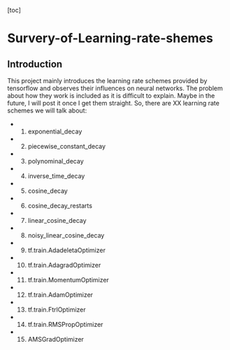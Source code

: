 [toc]
# Survery-of-Learning-rate-shemes

## Introduction
This project mainly introduces the learning rate schemes provided by tensorflow and observes their influences on neural networks. The problem about how they work is included as it is difficult to explain. Maybe in the future, I will post it once I get them straight. So, there are XX learning rate schemes we will talk about:
- 1. exponential_decay
- 2. piecewise_constant_decay
- 3. polynominal_decay
- 4. inverse_time_decay
- 5. cosine_decay
- 6. cosine_decay_restarts
- 7. linear_cosine_decay
- 8. noisy_linear_cosine_decay
- 9. tf.train.AdadeletaOptimizer
- 10. tf.train.AdagradOptimizer
- 11. tf.train.MomentumOptimizer
- 12. tf.train.AdamOptimizer
- 13. tf.train.FtrlOptimizer
- 14. tf.train.RMSPropOptimizer
- 15. AMSGradOptimizer
